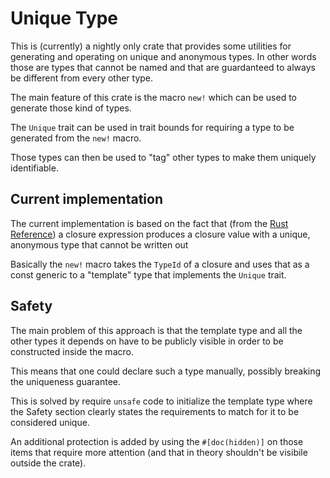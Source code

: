 # Unique Type

This is (currently) a nightly only crate that provides some utilities
for generating and operating on unique and anonymous types.
In other words those are types that cannot be named and that are guardanteed
to always be different from every other type.

The main feature of this crate is the macro `new!` which can be used
to generate those kind of types.

The `Unique` trait can be used in trait bounds for requiring a type
to be generated from the `new!` macro.

Those types can then be used to "tag" other types to make them uniquely identifiable.

## Current implementation

The current implementation is based on the fact that
(from the [Rust Reference](https://doc.rust-lang.org/reference/types/closure.html))
a closure expression produces a closure value with a unique, anonymous type that cannot be written out

Basically the `new!` macro takes the `TypeId` of a closure and uses that as a const generic
to a "template" type that implements the `Unique` trait.

## Safety

The main problem of this approach is that the template type and all the other
types it depends on have to be publicly visible in order to be constructed inside the macro.

This means that one could declare such a type manually, possibly breaking the uniqueness guarantee.

This is solved by require `unsafe` code to initialize the template type where the Safety section
clearly states the requirements to match for it to be considered unique.

An additional protection is added by using the `#[doc(hidden)]` on those items that require
more attention (and that in theory shouldn't be visibile outside the crate).